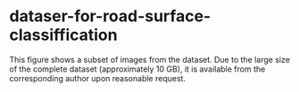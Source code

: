 # dataser-for-road-surface-classiffication
This figure shows a subset of images from the dataset. Due to the large size of the complete dataset (approximately 10 GB), it is available from the corresponding author upon reasonable request.
